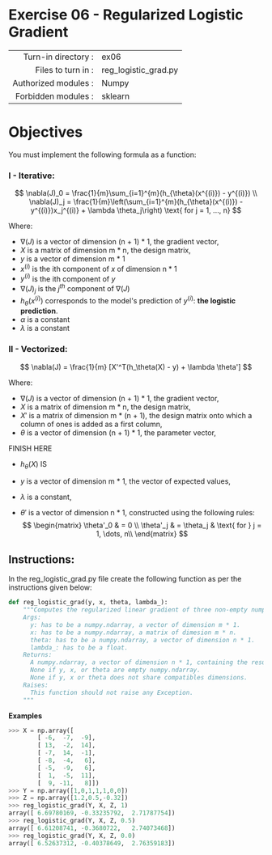 # Exercise 06 - Regularized Logistic Gradient

|                         |                    |
| -----------------------:| ------------------ |
|   Turn-in directory :   |  ex06              |
|   Files to turn in :    |  reg_logistic_grad.py|
|   Authorized modules :  |  Numpy             |
|   Forbidden modules :   |  sklearn           |

# Objectives
You must implement the following formula as a function:  
### I - Iterative:
$$
\nabla(J)_0 = \frac{1}{m}\sum_{i=1}^{m}(h_{\theta}(x^{(i)}) - y^{(i)}) \\
\nabla(J)_j = \frac{1}{m}\left(\sum_{i=1}^{m}(h_{\theta}(x^{(i)}) - y^{(i)})x_j^{(i)} + \lambda \theta_j\right) \text{ for j = 1, ..., n}
$$

Where:  
- $\nabla(J)$ is a vector of dimension (n + 1) * 1, the gradient vector,
- $X$ is a matrix of dimension m * n, the design matrix,
- $y$ is a vector of dimension m * 1
- $x^{(i)}$ is the ith component of $x$ of dimension n * 1
- $y^{(i)}$ is the ith component of $y$
- $\nabla(J)_j$ is the $j^{th}$ component of $\nabla(J)$
- $h_{\theta}(x^{(i)})$ corresponds to the model's prediction of $y^{(i)}$: **the logistic prediction**.
- $\alpha$ is a constant
- $\lambda$ is a constant

### II - Vectorized:
$$
\nabla(J) = \frac{1}{m} [X'^T(h_\theta(X) - y) + \lambda \theta']
$$  

Where:  
- $\nabla(J)$ is a vector of dimension (n + 1) * 1, the gradient vector,
- $X$ is a matrix of dimension m * n, the design matrix,
- $X'$ is a matrix of dimension m * (n + 1), the design matrix onto which a column of ones is added as a first column,
- $\theta$ is a vector of dimension (n + 1) * 1, the parameter vector,


FINISH HERE
- $h_\theta(X)$ IS
  



- $y$ is a vector of dimension m * 1, the vector of expected values,
- $\lambda$ is a constant,
- $\theta'$ is a vector of dimension n * 1, constructed using the following rules: 
$$
\begin{matrix}
\theta'_0 & =  0 \\
\theta'_j & =  \theta_j & \text{ for } j = 1, \dots, n\\    
\end{matrix}
$$
## Instructions:
In the reg_logistic_grad.py file create the following function as per the instructions given below:
```python
def reg_logistic_grad(y, x, theta, lambda_):
    """Computes the regularized linear gradient of three non-empty numpy.ndarray, with two for-loop. The three arrays must have compatible dimensions.
    Args:
      y: has to be a numpy.ndarray, a vector of dimension m * 1.
      x: has to be a numpy.ndarray, a matrix of dimesion m * n.
      theta: has to be a numpy.ndarray, a vector of dimension n * 1.
      lambda_: has to be a float.
    Returns:
      A numpy.ndarray, a vector of dimension n * 1, containing the results of the formula for all j.
      None if y, x, or theta are empty numpy.ndarray.
      None if y, x or theta does not share compatibles dimensions.
    Raises:
      This function should not raise any Exception.
    """
```

**Examples**
```python
>>> X = np.array([
      	[ -6,  -7,  -9],
        [ 13,  -2,  14],
        [ -7,  14,  -1],
        [ -8,  -4,   6],
        [ -5,  -9,   6],
        [  1,  -5,  11],
        [  9, -11,   8]])
>>> Y = np.array([1,0,1,1,1,0,0])
>>> Z = np.array([1.2,0.5,-0.32])
>>> reg_logistic_grad(Y, X, Z, 1)
array([ 6.69780169, -0.33235792,  2.71787754])
>>> reg_logistic_grad(Y, X, Z, 0.5)
array([ 6.61208741, -0.3680722,   2.74073468])
>>> reg_logistic_grad(Y, X, Z, 0.0)
array([ 6.52637312, -0.40378649,  2.76359183])
```

